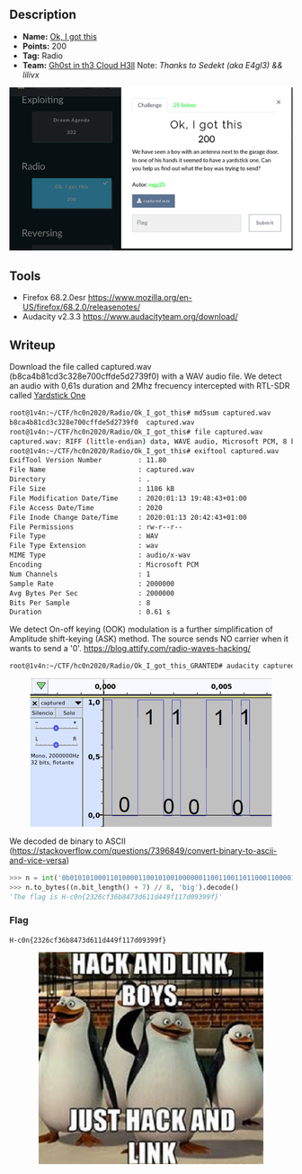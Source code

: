 ## Description
* **Name:** [Ok, I got this](https://ctf.h-c0n.com/challenges#Ok,%20I%20got%20this)
* **Points:** 200
* **Tag:** Radio
* **Team:** [Gh0st in th3 Cloud H3ll](https://ctf.h-c0n.com/teams/46) Note: *Thanks to Sedekt (aka E4gl3) && lilivx*

<p align="center">
<img src="hc0n2020quals-Challenge-Radio-Ok_I_got_this.png"/>
</p>

## Tools
* Firefox 68.2.0esr https://www.mozilla.org/en-US/firefox/68.2.0/releasenotes/
* Audacity v2.3.3 https://www.audacityteam.org/download/

## Writeup
Download the file called captured.wav (b8ca4b81cd3c328e700cffde5d2739f0) with a WAV audio file. We detect an audio with 0,61s duration and 2Mhz frecuency intercepted with RTL-SDR called [Yardstick One](https://greatscottgadgets.com/yardstickone/)
```bash
root@1v4n:~/CTF/hc0n2020/Radio/Ok_I_got_this# md5sum captured.wav
b8ca4b81cd3c328e700cffde5d2739f0  captured.wav
root@1v4n:~/CTF/hc0n2020/Radio/Ok_I_got_this# file captured.wav
captured.wav: RIFF (little-endian) data, WAVE audio, Microsoft PCM, 8 bit, mono
root@1v4n:~/CTF/hc0n2020/Radio/Ok_I_got_this# exiftool captured.wav
ExifTool Version Number         : 11.80
File Name                       : captured.wav
Directory                       : .
File Size                       : 1186 kB
File Modification Date/Time     : 2020:01:13 19:48:43+01:00
File Access Date/Time           : 2020
File Inode Change Date/Time     : 2020:01:13 20:42:43+01:00
File Permissions                : rw-r--r--
File Type                       : WAV
File Type Extension             : wav
MIME Type                       : audio/x-wav
Encoding                        : Microsoft PCM
Num Channels                    : 1
Sample Rate                     : 2000000
Avg Bytes Per Sec               : 2000000
Bits Per Sample                 : 8
Duration                        : 0.61 s
```
We detect On-off keying (OOK) modulation is a further simplification of Amplitude shift-keying (ASK) method. The source sends NO carrier when it wants to send a '0'.
https://blog.attify.com/radio-waves-hacking/

```bash
root@1v4n:~/CTF/hc0n2020/Radio/Ok_I_got_this_GRANTED# audacity captured.wav
```
<p align="center">
<img src="hc0n2020quals-Challenge-Radio-Ok_I_got_this_audacity.png"/>
</p>

We decoded de binary to ASCII (https://stackoverflow.com/questions/7396849/convert-binary-to-ascii-and-vice-versa)
```python
>>> n = int('0b010101000110100001100101001000000110011001101100011000010110011100100000011010010111001100100000010010000010110101100011001100000110111001111011001100100011001100110010001101100110001101100110001100110011011001100010001110000011010000110111001100110110010000110110001100010011000101100100001101000011010000111001011001100011000100110001001101110110010000110000001110010011001100111001001110010110011001111101',2)
>>> n.to_bytes((n.bit_length() + 7) // 8, 'big').decode()
'The flag is H-c0n{2326cf36b8473d611d449f117d09399f}'
```

### Flag

`H-c0n{2326cf36b8473d611d449f117d09399f}`

<p align="center">
<img src="hc0n2020quals-Challenge-Radio-Ok_I_got_this_meme.png"/>
</p>

